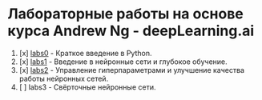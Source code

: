 # Лабораторные работы на основе курса Andrew Ng - deepLearning.ai

1. [x] [labs0](https://github.com/rut-courses/labs-rut/tree/master/labs0) - Краткое введение в Python.
2. [x] [labs1](https://github.com/rut-courses/labs-rut/tree/master/labs1) - Введение в нейронные сети и глубокое обучение.
3. [x] [labs2](https://github.com/rut-courses/labs-rut/tree/master/labs2) - Управление гиперпараметрами и улучшение качества работы нейронных сетей.
3. [ ] labs3 - Свёрточные нейронные сети.